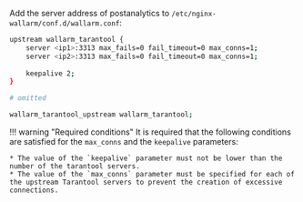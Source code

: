 Add the server address of postanalytics to `/etc/nginx-wallarm/conf.d/wallarm.conf`:

```bash
upstream wallarm_tarantool {
    server <ip1>:3313 max_fails=0 fail_timeout=0 max_conns=1;
    server <ip2>:3313 max_fails=0 fail_timeout=0 max_conns=1;
    
    keepalive 2;
}

# omitted

wallarm_tarantool_upstream wallarm_tarantool;
```

!!! warning "Required conditions"
    It is required that the following conditions are satisfied for the `max_conns` and the `keepalive` parameters:
    
    * The value of the `keepalive` parameter must not be lower than the number of the tarantool servers.
    * The value of the `max_conns` parameter must be specified for each of the upstream Tarantool servers to prevent the creation of excessive connections.
